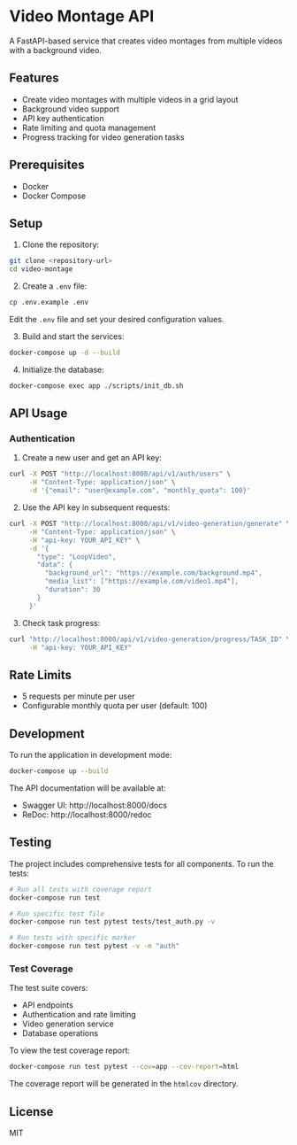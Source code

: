 # Video Montage API

A FastAPI-based service that creates video montages from multiple videos with a background video.

## Features

- Create video montages with multiple videos in a grid layout
- Background video support
- API key authentication
- Rate limiting and quota management
- Progress tracking for video generation tasks

## Prerequisites

- Docker
- Docker Compose

## Setup

1. Clone the repository:
```bash
git clone <repository-url>
cd video-montage
```

2. Create a `.env` file:
```bash
cp .env.example .env
```
Edit the `.env` file and set your desired configuration values.

3. Build and start the services:
```bash
docker-compose up -d --build
```

4. Initialize the database:
```bash
docker-compose exec app ./scripts/init_db.sh
```

## API Usage

### Authentication

1. Create a new user and get an API key:
```bash
curl -X POST "http://localhost:8000/api/v1/auth/users" \
     -H "Content-Type: application/json" \
     -d '{"email": "user@example.com", "monthly_quota": 100}'
```

2. Use the API key in subsequent requests:
```bash
curl -X POST "http://localhost:8000/api/v1/video-generation/generate" \
     -H "Content-Type: application/json" \
     -H "api-key: YOUR_API_KEY" \
     -d '{
       "type": "LoopVideo",
       "data": {
         "background_url": "https://example.com/background.mp4",
         "media_list": ["https://example.com/video1.mp4"],
         "duration": 30
       }
     }'
```

3. Check task progress:
```bash
curl "http://localhost:8000/api/v1/video-generation/progress/TASK_ID" \
     -H "api-key: YOUR_API_KEY"
```

## Rate Limits

- 5 requests per minute per user
- Configurable monthly quota per user (default: 100)

## Development

To run the application in development mode:

```bash
docker-compose up --build
```

The API documentation will be available at:
- Swagger UI: http://localhost:8000/docs
- ReDoc: http://localhost:8000/redoc

## Testing

The project includes comprehensive tests for all components. To run the tests:

```bash
# Run all tests with coverage report
docker-compose run test

# Run specific test file
docker-compose run test pytest tests/test_auth.py -v

# Run tests with specific marker
docker-compose run test pytest -v -m "auth"
```

### Test Coverage

The test suite covers:
- API endpoints
- Authentication and rate limiting
- Video generation service
- Database operations

To view the test coverage report:
```bash
docker-compose run test pytest --cov=app --cov-report=html
```
The coverage report will be generated in the `htmlcov` directory.

## License

MIT 
